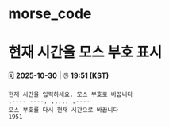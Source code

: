 # morse_code
# 현재 시간을 모스 부호 표시
<!-- MORSE_TIME_START -->
🗓️ **2025-10-30** | ⏰ **19:51 (KST)**

```
현재 시간을 입력하세요. 모스 부호로 바꿉니다
.---- ----. ..... .----
모스 부호를 다시 현재 시간으로 바꿉니다
1951
```
<!-- MORSE_TIME_END -->
